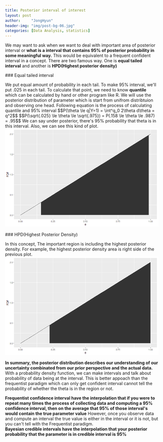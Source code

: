 ```yaml
---
title: Posterior interval of interest
layout: post
author:     "JongHyun"
header-img: "img/post-bg-06.jpg"
categories: [Data Analysis, statistics]
---
```

<p>
	We may want to ask when we want to deal with important area of posterior interval or <b>what is a interval that contains 95% of posterior probability in some meaningful way.</b> This would be equivalent to a frequent confident interval in a concept. There are two famous way. One is <b>equal tailed interval</b> and another is <b>HPD(Highest posterior density)</b>
</p>
### Equal tailed interval
<p>
	We put equal amount of probability in each tail. To make 95% interval, we'll put .025 in each tail. To calculate that point, we need to know <b>quantile</b> which can be calculated by hand or other program like R. We will use the posterior distribution of parameter which is start from unifrom distribtuion and observing one head. Following equation is the process of calculating quantile and 95% interval
	$$P(\theta \le q|Y=1) = \int^q_0 2\theta d\theta = q^2$$
	$$P(\sqrt{.025} \le \theta \le \sqrt{.975}) = P(.158 \le \theta \le .987) = .95$$
	We can say under posterior, there's 95% probability that theta is in this interval. Also, we can see this kind of plot.
	<img src="/img/equal_tailed_interval.png" alt="equal_tailed" >
</p>
### HPD(Highest Posterior Density)
<p>
	In this concept, The important region is including the highest posterior density. For example, the highest posterior density area is right side of the previous plot. 
	<img src="/img/hpd.png" alt="equal_tailed" >
</p>
<p>
	<b>In summary, the posterior distribution describes our understanding of our uncertainty combinated from our prior perspective and the actual data.</b> With a probability density function, we can make intervals and talk about probability of data being at the interval. This is better appoach than the frequentist paradigm which can only get confident interval cannot tell the probability of whether the theta is in the region or not. 
</p>
<p>
	<b>Frequentist confidence interval have the interpolation that if you were to repeat many times the process of collecting data and computing a 95% confidence interval, then on the average that 95% of those interval's would contain the true parameter value</b> However, once you observe data and compute an interval the true value is either in the interval or it is not, but you can't tell with the Frequentist paradigm. <br>
	<b>Bayesian credible intervals have the interpolation that your posterior probability that the parameter is in credible interval is 95%</b>
</p>